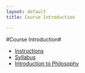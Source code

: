 ```yaml
---
layout: default
title: Course Introduction

---
```


#Course Introduction#


+ [Instructions](Instructions)
+ [Syllabus](http://scoconno.github.io/Teaching/Intro/Syllabus.pdf)
+ [Introduction to Philosophy](Introduction)
